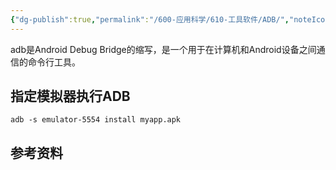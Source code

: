 ```yaml
---
{"dg-publish":true,"permalink":"/600-应用科学/610-工具软件/ADB/","noteIcon":""}
---
```


adb是Android Debug Bridge的缩写，是一个用于在计算机和Android设备之间通信的命令行工具。
## 指定模拟器执行ADB
```
adb -s emulator-5554 install myapp.apk

```


## 参考资料

